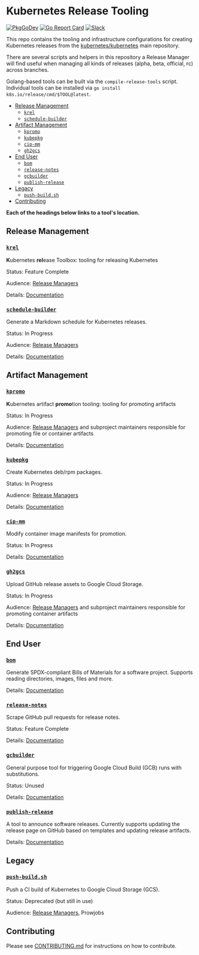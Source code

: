 # Kubernetes Release Tooling

[![PkgGoDev](https://pkg.go.dev/badge/k8s.io/release)](https://pkg.go.dev/k8s.io/release)
[![Go Report Card](https://goreportcard.com/badge/k8s.io/release)](https://goreportcard.com/report/k8s.io/release)
[![Slack](https://img.shields.io/badge/Slack-%23release--management-blueviolet)](https://kubernetes.slack.com/archives/C2C40FMNF)

This repo contains the tooling and infrastructure configurations for creating
Kubernetes releases from the [kubernetes/kubernetes] main repository.

There are several scripts and helpers in this repository a Release Manager will
find useful when managing all kinds of releases (alpha, beta, official, rc)
across branches.

Golang-based tools can be built via the `compile-release-tools` script.
Individual tools can be installed via `go install k8s.io/release/cmd/$TOOL@latest`.

- [Release Management](#release-management)
  - [`krel`](#krel)
  - [`schedule-builder`](#schedule-builder)
- [Artifact Management](#artifact-management)
  - [`kpromo`](#kpromo)
  - [`kubepkg`](#kubepkg)
  - [`cip-mm`](#cip-mm)
  - [`gh2gcs`](#gh2gcs)
- [End User](#end-user)
  - [`bom`](#bom)
  - [`release-notes`](#release-notes)
  - [`gcbuilder`](#gcbuilder)
  - [`publish-release`](#publish-release)
- [Legacy](#legacy)
  - [`push-build.sh`](#push-buildsh)
- [Contributing](#contributing)

**Each of the headings below links to a tool's location.**

## Release Management

### [`krel`](/cmd/krel)

**K**ubernetes **rel**ease Toolbox: tooling for releasing Kubernetes

Status: Feature Complete

Audience: [Release Managers][release-managers]

Details: [Documentation](/docs/krel/README.md)

### [`schedule-builder`](/cmd/schedule-builder)

Generate a Markdown schedule for Kubernetes releases.

Status: In Progress

Audience: [Release Managers][release-managers]

Details: [Documentation](/cmd/schedule-builder/README.md)

## Artifact Management

### [`kpromo`](https://sigs.k8s.io/promo-tools/cmd/kpromo)

**K**ubernetes artifact **promo**tion tooling: tooling for promoting artifacts

Status: In Progress

Audience: [Release Managers][release-managers] and subproject maintainers
responsible for promoting file or container artifacts

Details: [Documentation](https://sigs.k8s.io/promo-tools/README.md#kpromo)

### [`kubepkg`](/cmd/kubepkg)

Create Kubernetes deb/rpm packages.

Status: In Progress

Audience: [Release Managers][release-managers]

Details: [Documentation](/cmd/kubepkg/README.md)

### [`cip-mm`](https://sigs.k8s.io/promo-tools/cmd/cip-mm)

Modify container image manifests for promotion.

Status: In Progress

Details: [Documentation](https://sigs.k8s.io/promo-tools/cmd/cip-mm/README.md)

### [`gh2gcs`](https://sigs.k8s.io/promo-tools/cmd/gh2gcs)

Upload GitHub release assets to Google Cloud Storage.

Status: In Progress

Audience: [Release Managers][release-managers] and subproject maintainers
responsible for promoting container artifacts

Details: [Documentation](https://sigs.k8s.io/promo-tools/cmd/gh2gcs/README.md)

## End User

### [`bom`](https://sigs.k8s.io/bom)

Generate SPDX-compliant Bills of Materials for a software
project. Supports reading directories, images, files and more.

Details: [Documentation](https://sigs.k8s.io/bom/README.md)

### [`release-notes`](/cmd/release-notes)

Scrape GitHub pull requests for release notes.

Status: Feature Complete

Details: [Documentation](/cmd/release-notes/README.md)

### [`gcbuilder`](/cmd/gcbuilder)

General purpose tool for triggering Google Cloud Build (GCB) runs with
substitutions.

Status: Unused

Details: [Documentation](/cmd/gcbuilder/README.md)

### [`publish-release`](/cmd/publish-release)

A tool to announce software releases. Currently supports updating the
release page on GitHub based on templates and updating release artifacts.

Details: [Documentation](cmd/publish-release/README.md)

## Legacy

### [`push-build.sh`](push-build.sh)

Push a CI build of Kubernetes to Google Cloud Storage (GCS).

Status: Deprecated (but still in use)

Audience: [Release Managers][release-managers], Prowjobs

## Contributing

Please see [CONTRIBUTING.md](CONTRIBUTING.md) for instructions on how to contribute.

[kubernetes/kubernetes]: https://git.k8s.io/kubernetes
[Branch Manager Handbook]: https://git.k8s.io/sig-release/release-engineering/role-handbooks/branch-manager.md
[release-managers]: https://git.k8s.io/sig-release/release-managers.md
